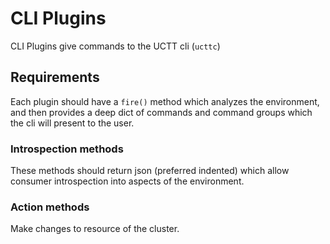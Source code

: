 # CLI Plugins

CLI Plugins give commands to the UCTT cli (`ucttc`)

## Requirements

Each plugin should have a `fire()` method which analyzes the environment, and
then provides a deep dict of commands and command groups which the cli will
present to the user.

### Introspection methods

These methods should return json (preferred indented) which allow consumer
introspection into aspects of the environment.

### Action methods

Make changes to resource of the cluster.

